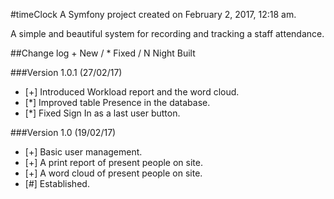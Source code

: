 #timeClock
A Symfony project created on February 2, 2017, 12:18 am.

A simple and beautiful system for recording and tracking a staff attendance.

##Change log
\+ New / * Fixed / N Night Built

###Version 1.0.1 (27/02/17)
- [+] Introduced Workload report and the word cloud.
- [*] Improved table Presence in the database.
- [*] Fixed Sign In as a last user button.

###Version 1.0 (19/02/17)
- [+] Basic user management.
- [+] A print report of present people on site.
- [+] A word cloud of present people on site.
- [#] Established.